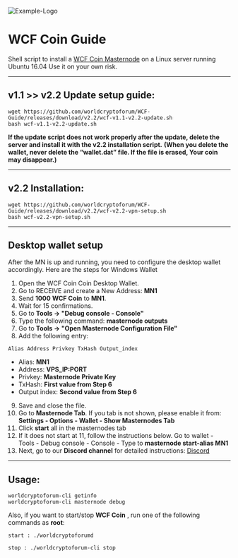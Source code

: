 ![Example-Logo](https://i.imgur.com/wtdV9uw.png)
# WCF Coin Guide
Shell script to install a [WCF Coin Masternode](https://www.worldcryptoforumcoin.com/) on a Linux server running Ubuntu 16.04 Use it on your own risk.



***
## v1.1 >> v2.2 Update setup guide:
```
wget https://github.com/worldcryptoforum/WCF-Guide/releases/download/v2.2/wcf-v1.1-v2.2-update.sh
bash wcf-v1.1-v2.2-update.sh
```


**If the update script does not work properly after the update, delete the server and install it with the v2.2 installation script.**
**(When you delete the wallet, never delete the “wallet.dat” file. If the file is erased, Your coin may disappear.)**



***
## v2.2 Installation:
```
wget https://github.com/worldcryptoforum/WCF-Guide/releases/download/v2.2/wcf-v2.2-vpn-setup.sh
bash wcf-v2.2-vpn-setup.sh
```
***
## Desktop wallet setup

After the MN is up and running, you need to configure the desktop wallet accordingly. Here are the steps for Windows Wallet

1. Open the WCF Coin Coin Desktop Wallet.
2. Go to RECEIVE and create a New Address: **MN1**
3. Send **1000** **WCF Coin** to **MN1**.
4. Wait for 15 confirmations.
5. Go to **Tools -> "Debug console - Console"**
6. Type the following command: **masternode outputs**
7. Go to  **Tools -> "Open Masternode Configuration File"**
8. Add the following entry:

```
Alias Address Privkey TxHash Output_index
```
* Alias: **MN1**
* Address: **VPS_IP:PORT**
* Privkey: **Masternode Private Key**
* TxHash: **First value from Step 6**
* Output index:  **Second value from Step 6**
9. Save and close the file.
10. Go to **Masternode Tab**. If you tab is not shown, please enable it from: **Settings - Options - Wallet - Show Masternodes Tab**
11. Click **start** all in the masternodes tab
12. If it does not start at 11, follow the instructions below. Go to wallet - Tools - Debug console - Console - Type to **masternode start-alias MN1**
13. Next, go to our **Discord channel** for detailed instructions: [Discord](https://discord.gg/mCgYKbb)

***

## Usage:
```
worldcryptoforum-cli getinfo
worldcryptoforum-cli masternode debug
```
Also, if you want to start/stop **WCF Coin** , run one of the following commands as **root**:

`start : ./worldcryptoforumd`

`stop : ./worldcryptoforum-cli stop`
